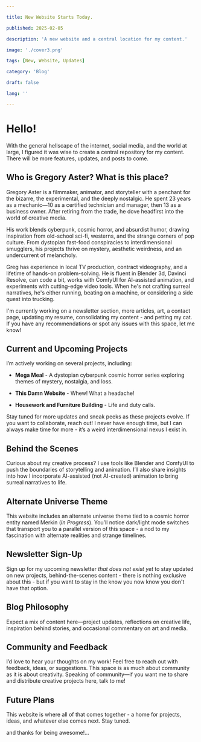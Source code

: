 ```yaml
---

title: New Website Starts Today.

published: 2025-02-05

description: 'A new website and a central location for my content.'

image: './cover3.png'

tags: [New, Website, Updates]

category: 'Blog'

draft: false

lang: ''

---
```


# Hello!

With the general hellscape of the internet, social media, and the world at large, I figured it was wise to create a central repository for my content. There will be more features, updates, and posts to come.

## Who is Gregory Aster? What is this place?

Gregory Aster is a filmmaker, animator, and storyteller with a penchant for the bizarre, the experimental, and the deeply nostalgic. He spent 23 years as a mechanic—10 as a certified technician and manager, then 13 as a business owner. After retiring from the trade, he dove headfirst into the world of creative media.

His work blends cyberpunk, cosmic horror, and absurdist humor, drawing inspiration from old-school sci-fi, westerns, and the strange corners of pop culture. From dystopian fast-food conspiracies to interdimensional smugglers, his projects thrive on mystery, aesthetic weirdness, and an undercurrent of melancholy.

Greg has experience in local TV production, contract videography, and a lifetime of hands-on problem-solving. He is fluent in Blender 3d, Davinci Resolve, can code a bit, works with ComfyUI for AI-assisted animation, and experiments with cutting-edge video tools. When he's not crafting surreal narratives, he's either running, beating on a machine, or considering a side quest into trucking.

I'm currently working on a newsletter section, more articles, art, a contact page, updating my resume, consolidating my content - and petting my cat. If you have any recommendations or spot any issues with this space, let me know!

## Current and Upcoming Projects

I’m actively working on several projects, including:

- **Mega Meal** - A dystopian cyberpunk cosmic horror series exploring themes of mystery, nostalgia, and loss.

- **This Damn Website** - Whew! What a headache!

- **Housework and Furniture Building** - Life and duty calls.

Stay tuned for more updates and sneak peeks as these projects evolve. If you want to collaborate, reach out! I never have enough time, but I can always make time for more - it’s a weird interdimensional nexus I exist in.

## Behind the Scenes

Curious about my creative process? I use tools like Blender and ComfyUI to push the boundaries of storytelling and animation. I’ll also share insights into how I incorporate AI-assisted (not AI-created) animation to bring surreal narratives to life.

## Alternate Universe Theme

This website includes an alternate universe theme tied to a cosmic horror entity named Merkin (*In Progress*). You’ll notice dark/light mode switches that transport you to a parallel version of this space - a nod to my fascination with alternate realities and strange timelines.

## Newsletter Sign-Up

Sign up for my upcoming newsletter *that does not exist yet* to stay updated on new projects, behind-the-scenes content - there is nothing exclusive about this - but if you want to stay in the know you now know you don't have that option.

## Blog Philosophy

Expect a mix of content here—project updates, reflections on creative life, inspiration behind stories, and occasional commentary on art and media.

## Community and Feedback

I’d love to hear your thoughts on my work! Feel free to reach out with feedback, ideas, or suggestions. This space is as much about community as it is about creativity. Speaking of community—if you want me to share and distribute creative projects here, talk to me!

## Future Plans

This website is where all of that comes together - a home for projects, ideas, and whatever else comes next. Stay tuned.

and thanks for being awesome!...



